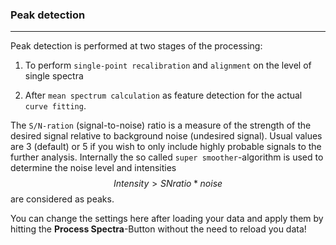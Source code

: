 ### Peak detection

***

Peak detection is performed at two stages of the processing:

1. To perform ``single-point recalibration`` and ``alignment`` on the level of single spectra

2. After ``mean spectrum calculation`` as feature detection for the actual ``curve fitting``.

The ``S/N-ration`` (signal-to-noise) ratio is a measure of the strength of the desired signal relative to background noise (undesired signal). Usual values are 3 (default) or 5 if you wish to only include highly probable signals to the further analysis. Internally the so called ``super smoother``-algorithm is used to determine the noise level and intensities $$Intensity > SNratio * noise$$ are considered as peaks.

You can change the settings here after loading your data and apply them by hitting the **Process Spectra**-Button without the need to reload you data!
